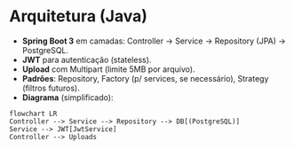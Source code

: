 # Arquitetura (Java)

- **Spring Boot 3** em camadas: Controller → Service → Repository (JPA) → PostgreSQL.
- **JWT** para autenticação (stateless).
- **Upload** com Multipart (limite 5MB por arquivo).
- **Padrões**: Repository, Factory (p/ services, se necessário), Strategy (filtros futuros).
- **Diagrama** (simplificado):

```mermaid
flowchart LR
Controller --> Service --> Repository --> DB[(PostgreSQL)]
Service --> JWT[JwtService]
Controller --> Uploads
```
